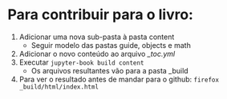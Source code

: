 # Para contribuir para o livro:

 1. Adicionar uma nova sub-pasta à pasta content 
    - Seguir modelo das pastas guide, objects e math
 2. Adicionar o novo conteúdo ao arquivo *_toc.yml*
 3. Executar ```jupyter-book build content```
    - Os arquivos resultantes vão para a pasta _build
 4. Para ver o resultado antes de mandar para o github: ```firefox _build/html/index.html```




